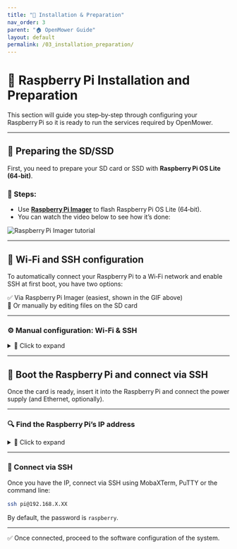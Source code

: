 ```yaml
---
title: "💾 Installation & Preparation"
nav_order: 3
parent: "🏠 OpenMower Guide"
layout: default
permalink: /03_installation_preparation/
---
```


# 💾 Raspberry Pi Installation and Preparation

This section will guide you step‑by‑step through configuring your Raspberry Pi so it is ready to run the services required by OpenMower.

---

## 📀 Preparing the SD/SSD

First, you need to prepare your SD card or SSD with **Raspberry Pi OS Lite (64‑bit)**.

### 🔧 Steps:
- Use [**Raspberry Pi Imager**](https://www.raspberrypi.com/software/) to flash Raspberry Pi OS Lite (64‑bit).
- You can watch the video below to see how it’s done:

![Raspberry Pi Imager tutorial](https://github.com/juditech3D/Guide-DIY-OpenMower-Mowgli-pour-Robots-Tondeuses-Yard500-et-500B/blob/main/M%C3%A9dia/Tuto%20raspberry%20pi%20imager%20%E2%80%90%20R%C3%A9alis%C3%A9e%20avec%20Clipchamp.gif)

---

## 📡 Wi‑Fi and SSH configuration

To automatically connect your Raspberry Pi to a Wi‑Fi network and enable SSH at first boot, you have two options:

✅ Via Raspberry Pi Imager (easiest, shown in the GIF above)  
🔧 Or manually by editing files on the SD card

---

### ⚙️ Manual configuration: Wi‑Fi & SSH
<details>
<summary>📂 Click to expand</summary>

#### 1. Prepare the SD card

1. Flash the Raspberry Pi OS (64‑bit) image to the SD card using **Raspberry Pi Imager** or **Balena Etcher**  
2. Insert the card into your computer  
3. Open the `boot` partition (visible from Windows/macOS/Linux)  
4. Open a text editor (Notepad++, TextEdit, Nano…)

#### 2. Create the `wpa_supplicant.conf` file

```sh
country=FR
ctrl_interface=DIR=/var/run/wpa_supplicant GROUP=netdev
update_config=1

network={
    ssid="Your_SSID"
    psk="Your_Password"
    key_mgmt=WPA-PSK
}
```

#### 💡 For multiple networks:
```sh
network={
    ssid="First_SSID"
    psk="First_Password"
    key_mgmt=WPA-PSK
    priority=2
}

network={
    ssid="Second_SSID"
    psk="Second_Password"
    key_mgmt=WPA-PSK
    priority=1
}
```

---

#### 3. Enable SSH

Create an empty file named `ssh` (with no extension) in the `boot` partition.

---

#### 4. Save and eject

- Save the files  
- Properly eject the SD card or SSD  

</details>

---

## 🚀 Boot the Raspberry Pi and connect via SSH

Once the card is ready, insert it into the Raspberry Pi and connect the power supply (and Ethernet, optionally).

---

### 🔍 Find the Raspberry Pi’s IP address
<details>
<summary>📡 Click to expand</summary>

#### 🌐 Method 1 – From your router

- Open your router’s admin page (e.g. `192.168.1.1`)  
- Look for a device named **raspberrypi**

#### 🛠️ Method 2 – With [Advanced IP Scanner](https://www.advanced-ip-scanner.com/en/)

- Download it and scan your network  
- Look for a device named Raspberry Pi

![Advanced IP Scanner](https://github.com/juditech3D/Guide-DIY-OpenMower-Mowgli-pour-Robots-Tondeuses-Yard500-et-500B/blob/main/images/Advanced%20ip%20scanner/Advanced%20ip%20scanner.png)

</details>

---

### 🔑 Connect via SSH

Once you have the IP, connect via SSH using MobaXTerm, PuTTY or the command line:

```sh
ssh pi@192.168.X.XX
```

By default, the password is `raspberry`.

---

✅ Once connected, proceed to the software configuration of the system.
